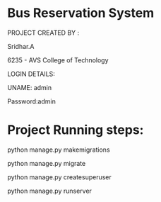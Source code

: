 # Bus Reservation System

PROJECT CREATED BY : 

Sridhar.A

6235 - AVS College of Technology

LOGIN DETAILS:

UNAME: admin

Password:admin


# Project Running steps:

python manage.py makemigrations

python manage.py migrate

python manage.py createsuperuser

python manage.py runserver

